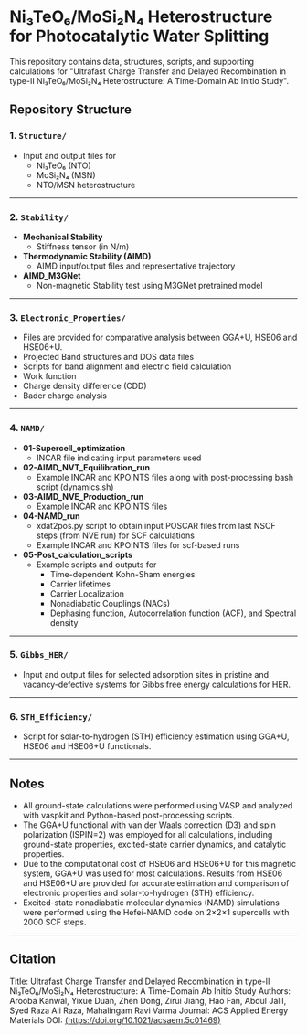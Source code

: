 # Ni₃TeO₆/MoSi₂N₄ Heterostructure for Photocatalytic Water Splitting

This repository contains data, structures, scripts, and supporting calculations for "Ultrafast Charge Transfer and Delayed Recombination in type-II 
Ni₃TeO₆/MoSi₂N₄ Heterostructure: A Time-Domain Ab Initio Study".

## Repository Structure

### 1. `Structure/`
- Input and output files for
  - Ni₃TeO₆ (NTO)
  - MoSi₂N₄ (MSN)
  - NTO/MSN heterostructure

---

### 2. `Stability/`
- **Mechanical Stability**
  - Stiffness tensor (in N/m)
- **Thermodynamic Stability (AIMD)**
  - AIMD input/output files and representative trajectory
- **AIMD_M3GNet**
  - Non-magnetic Stability test using M3GNet pretrained model

---

### 3. `Electronic_Properties/`
- Files are provided for comparative analysis between GGA+U, HSE06 and HSE06+U.
- Projected Band structures and DOS data files
- Scripts for band alignment and electric field calculation
- Work function
- Charge density difference (CDD)
- Bader charge analysis

---

### 4. `NAMD/`
- **01-Supercell_optimization**
  - INCAR file indicating input parameters used
- **02-AIMD_NVT_Equilibration_run**
  - Example INCAR and KPOINTS files along with post-processing bash script (dynamics.sh)
- **03-AIMD_NVE_Production_run**
  - Example INCAR and KPOINTS files
- **04-NAMD_run**
  - xdat2pos.py script to obtain input POSCAR files from last NSCF steps (from NVE run) for SCF calculations
  - Example INCAR and KPOINTS files for scf-based runs
- **05-Post_calculation_scripts**
  - Example scripts and outputs for
    - Time-dependent Kohn-Sham energies
    - Carrier lifetimes
    - Carrier Localization
    - Nonadiabatic Couplings (NACs)
    - Dephasing function, Autocorrelation function (ACF), and Spectral density 

---

### 5. `Gibbs_HER/`
- Input and output files for selected adsorption sites in pristine and vacancy-defective systems for Gibbs free energy calculations for HER.

---

### 6. `STH_Efficiency/`
- Script for solar-to-hydrogen (STH) efficiency estimation using GGA+U, HSE06 and HSE06+U functionals.

---

## Notes
- All ground-state calculations were performed using VASP and analyzed with vaspkit and Python-based post-processing scripts.  
- The GGA+U functional with van der Waals correction (D3) and spin polarization (ISPIN=2) was employed for all calculations, including ground-state properties, excited-state carrier dynamics, and catalytic properties.  
- Due to the computational cost of HSE06 and HSE06+U for this magnetic system, GGA+U was used for most calculations. Results from HSE06 and HSE06+U are provided for accurate estimation and comparison of electronic properties and solar-to-hydrogen (STH) efficiency.  
- Excited-state nonadiabatic molecular dynamics (NAMD) simulations were performed using the Hefei-NAMD code on 2×2×1 supercells with 2000 SCF steps.

---

## Citation
Title: Ultrafast Charge Transfer and Delayed Recombination in type-II Ni₃TeO₆/MoSi₂N₄ Heterostructure: A Time-Domain Ab Initio Study
Authors: Arooba Kanwal, Yixue Duan, Zhen Dong, Zirui Jiang, Hao Fan, Abdul Jalil, Syed Raza Ali Raza, Mahalingam Ravi Varma
Journal: ACS Applied Energy Materials
DOI: [(https://doi.org/10.1021/acsaem.5c01469)](https://doi.org/10.1021/acsaem.5c01469)
